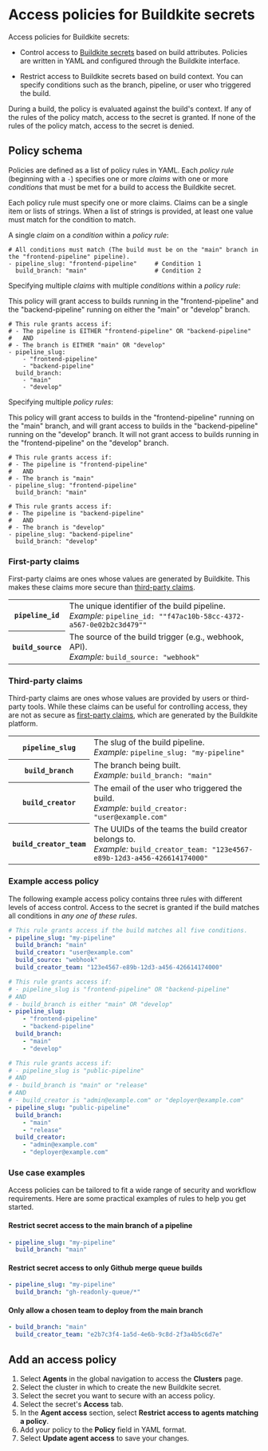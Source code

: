 # Access policies for Buildkite secrets

Access policies for Buildkite secrets:

- Control access to [Buildkite secrets](/docs/pipelines/security/secrets/buildkite-secrets) based on build attributes. Policies are written in YAML and configured through the Buildkite interface.

- Restrict access to Buildkite secrets based on build context. You can specify conditions such as the branch, pipeline, or user who triggered the build.

During a build, the policy is evaluated against the build's context. If any of the rules of the policy match, access to the secret is granted. If none of the rules of the policy match, access to the secret is denied.

## Policy schema

Policies are defined as a list of policy rules in YAML. Each _policy rule_ (beginning with a `-`) specifies one or more _claims_ with one or more _conditions_ that must be met for a build to access the Buildkite secret.

Each policy rule must specify one or more claims. Claims can be a single item or lists of strings. When a list of strings is provided, at least one value must match for the condition to match.

A single _claim_ on a _condition_ within a _policy rule_:

```
# All conditions must match (The build must be on the "main" branch in the "frontend-pipeline" pipeline).
- pipeline_slug: "frontend-pipeline"     # Condition 1
  build_branch: "main"                   # Condition 2
```

Specifying multiple _claims_ with multiple _conditions_ within a _policy rule_:

This policy will grant access to builds running in the "frontend-pipeline" and the "backend-pipeline" running on either the "main" or "develop" branch.

```
# This rule grants access if:
# - The pipeline is EITHER "frontend-pipeline" OR "backend-pipeline"
#   AND
# - The branch is EITHER "main" OR "develop"
- pipeline_slug:
    - "frontend-pipeline"
    - "backend-pipeline"
  build_branch:
    - "main"
    - "develop"
```

Specifying multiple _policy rules_:

This policy will grant access to builds in the "frontend-pipeline" running on the "main" branch, and will grant access to builds in the "backend-pipeline" running on the "develop" branch. It will not grant access to builds running in the "frontend-pipeline" on the "develop" branch.

```
# This rule grants access if:
# - The pipeline is "frontend-pipeline"
#   AND
# - The branch is "main"
- pipeline_slug: "frontend-pipeline"
  build_branch: "main"

# This rule grants access if:
# - The pipeline is "backend-pipeline"
#   AND
# - The branch is "develop"
- pipeline_slug: "backend-pipeline"
  build_branch: "develop"
```

### First-party claims
First-party claims are ones whose values are generated by Buildkite. This makes these claims more secure than [third-party claims](#policy-schema-third-party-claims).

<table>
  <tbody>
    <tr>
      <th><code>pipeline_id</code></th>
      <td>The unique identifier of the build pipeline.<br>
        <span class="Docs__api-param-eg"><em>Example:</em> <code>pipeline_id: ""f47ac10b-58cc-4372-a567-0e02b2c3d479""</code></span>
      </td>
    </tr>
    <tr>
      <th><code>build_source</code></th>
      <td>The source of the build trigger (e.g., webhook, API).<br>
        <span class="Docs__api-param-eg"><em>Example:</em> <code>build_source: "webhook"</code></span>
      </td>
    </tr>
  </tbody>
</table>

### Third-party claims

Third-party claims are ones whose values are provided by users or third-party tools. While these claims can be useful for controlling access, they are not as secure as [first-party claims](#policy-schema-first-party-claims), which are generated by the Buildkite platform.

<table>
  <tbody>
    <tr>
      <th><code>pipeline_slug</code></th>
      <td>The slug of the build pipeline.<br>
        <span class="Docs__api-param-eg"><em>Example:</em> <code>pipeline_slug: "my-pipeline"</code></span>
      </td>
    </tr>
    <tr>
      <th><code>build_branch</code></th>
      <td>The branch being built.<br>
        <span class="Docs__api-param-eg"><em>Example:</em> <code>build_branch: "main"</code></span>
      </td>
    </tr>
    <tr>
      <th><code>build_creator</code></th>
      <td>The email of the user who triggered the build.<br>
        <span class="Docs__api-param-eg"><em>Example:</em> <code>build_creator: "user@example.com"</code></span>
      </td>
    </tr>
    <tr>
      <th><code>build_creator_team</code></th>
      <td>The UUIDs of the teams the build creator belongs to.<br>
        <span class="Docs__api-param-eg"><em>Example:</em> <code>build_creator_team: "123e4567-e89b-12d3-a456-426614174000"</code></span>
      </td>
    </tr>
  </tbody>
</table>

### Example access policy

The following example access policy contains three rules with different levels of access control. Access to the secret is granted if the build matches all conditions in *any one of these rules*.

```yaml
# This rule grants access if the build matches all five conditions.
- pipeline_slug: "my-pipeline"
  build_branch: "main"
  build_creator: "user@example.com"
  build_source: "webhook"
  build_creator_team: "123e4567-e89b-12d3-a456-426614174000"

# This rule grants access if:
# - pipeline_slug is "frontend-pipeline" OR "backend-pipeline"
# AND
# - build_branch is either "main" OR "develop"
- pipeline_slug:
    - "frontend-pipeline"
    - "backend-pipeline"
  build_branch:
    - "main"
    - "develop"

# This rule grants access if:
# - pipeline_slug is "public-pipeline"
# AND
# - build_branch is "main" or "release"
# AND
# - build_creator is "admin@example.com" or "deployer@example.com"
- pipeline_slug: "public-pipeline"
  build_branch:
    - "main"
    - "release"
  build_creator:
    - "admin@example.com"
    - "deployer@example.com"
```

### Use case examples

Access policies can be tailored to fit a wide range of security and workflow requirements. Here are some practical examples of rules to help you get started.

#### Restrict secret access to the main branch of a pipeline

```yaml
- pipeline_slug: "my-pipeline"
  build_branch: "main"
```

#### Restrict secret access to only Github merge queue builds

```yaml
- pipeline_slug: "my-pipeline"
  build_branch: "gh-readonly-queue/*"
```

#### Only allow a chosen team to deploy from the main branch

```yaml
- build_branch: "main"
  build_creator_team: "e2b7c3f4-1a5d-4e6b-9c8d-2f3a4b5c6d7e"
```

## Add an access policy

1. Select **Agents** in the global navigation to access the **Clusters** page.
1. Select the cluster in which to create the new Buildkite secret.
1. Select the secret you want to secure with an access policy.
1. Select the secret's **Access** tab.
1. In the **Agent access** section, select **Restrict access to agents matching a policy**.
1. Add your policy to the **Policy** field in YAML format.
1. Select **Update agent access** to save your changes.
